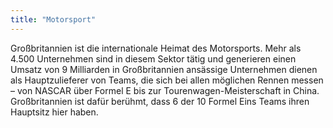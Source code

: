 ```yaml
---
title: "Motorsport"
---
```

Großbritannien ist die internationale Heimat des Motorsports. Mehr als 4.500 Unternehmen sind in diesem Sektor tätig und generieren einen Umsatz von 9 Milliarden in Großbritannien ansässige Unternehmen dienen als Hauptzulieferer von Teams, die sich bei allen möglichen Rennen messen – von NASCAR über Formel E bis zur Tourenwagen-Meisterschaft in China. Großbritannien ist dafür berühmt, dass 6 der 10 Formel Eins Teams ihren Hauptsitz hier haben.
